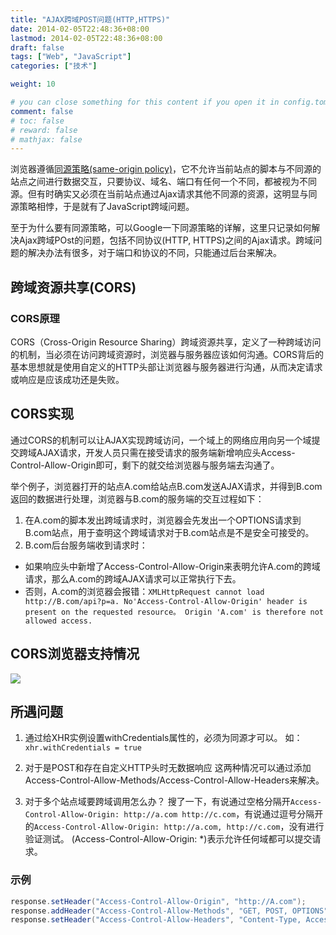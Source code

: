 ```yaml
---
title: "AJAX跨域POST问题(HTTP,HTTPS)"
date: 2014-02-05T22:48:36+08:00
lastmod: 2014-02-05T22:48:36+08:00
draft: false
tags: ["Web", "JavaScript"]
categories: ["技术"]

weight: 10

# you can close something for this content if you open it in config.toml.
comment: false
# toc: false
# reward: false
# mathjax: false
---
```

浏览器遵循[同源策略(same-origin policy)](https://en.wikipedia.org/wiki/Same-origin_policy)，它不允许当前站点的脚本与不同源的站点之间进行数据交互，只要协议、域名、端口有任何一个不同，都被视为不同源。但有时确实又必须在当前站点通过Ajax请求其他不同源的资源，这明显与同源策略相悖，于是就有了JavaScript跨域问题。

至于为什么要有同源策略，可以Google一下同源策略的详解，这里只记录如何解决Ajax跨域POst的问题，包括不同协议(HTTP, HTTPS)之间的Ajax请求。跨域问题的解决办法有很多，对于端口和协议的不同，只能通过后台来解决。

## 跨域资源共享(CORS)

### CORS原理
CORS（Cross-Origin Resource Sharing）跨域资源共享，定义了一种跨域访问的机制，当必须在访问跨域资源时，浏览器与服务器应该如何沟通。CORS背后的基本思想就是使用自定义的HTTP头部让浏览器与服务器进行沟通，从而决定请求或响应是应该成功还是失败。
<!-- more -->
## CORS实现
通过CORS的机制可以让AJAX实现跨域访问，一个域上的网络应用向另一个域提交跨域AJAX请求，开发人员只需在接受请求的服务端新增响应头Access-Control-Allow-Origin即可，剩下的就交给浏览器与服务端去沟通了。

举个例子，浏览器打开的站点A.com给站点B.com发送AJAX请求，并得到B.com返回的数据进行处理，浏览器与B.com的服务端的交互过程如下：
1. 在A.com的脚本发出跨域请求时，浏览器会先发出一个OPTIONS请求到B.com站点，用于查明这个跨域请求对于B.com站点是不是安全可接受的。
2. B.com后台服务端收到请求时：
  - 如果响应头中新增了Access-Control-Allow-Origin来表明允许A.com的跨域请求，那么A.com的跨域AJAX请求可以正常执行下去。
  - 否则，A.com的浏览器会报错：`XMLHttpRequest cannot load http://B.com/api?p=a. No'Access-Control-Allow-Origin' header is present on the requested resource。 Origin 'A.com' is therefore not allowed access.`

## CORS浏览器支持情况
![](http://7xnocv.com1.z0.glb.clouddn.com/xmlhttprequest-cros-02.png)

## 所遇问题
1. 通过给XHR实例设置withCredentials属性的，必须为同源才可以。
   如：`xhr.withCredentials = true`

2. 对于是POST和存在自定义HTTP头时无数据响应
   这两种情况可以通过添加Access-Control-Allow-Methods/Access-Control-Allow-Headers来解决。

3. 对于多个站点域要跨域调用怎么办？
   搜了一下，有说通过空格分隔开`Access-Control-Allow-Origin: http://a.com http://c.com`，有说通过逗号分隔开的`Access-Control-Allow-Origin: http://a.com, http://c.com`，没有进行验证测试。
   (Access-Control-Allow-Origin: *)表示允许任何域都可以提交请求。

### 示例
```java
response.setHeader("Access-Control-Allow-Origin", "http://A.com");
response.addHeader("Access-Control-Allow-Methods", "GET, POST, OPTIONS");
response.setHeader("Access-Control-Allow-Headers", "Content-Type, Access-Control-Allow-Headers, Authorization, X-Requested-With");
```
